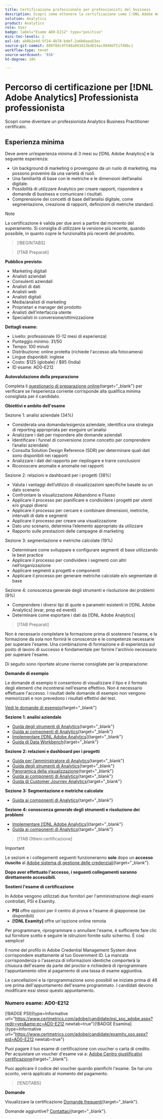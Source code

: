 ```yaml
---
title: Certificazione professionale per professionisti del business
description: Scopri come ottenere la certificazione come [!DNL Adobe Analytics] Professionista professionista.
solution: Analytics
product: Analytics
role: User
badge: label="Esame AD0-E212" type="positivo"
mini-toc-levels: 1
exl-id: ab0b2e4d-5f24-4b78-bdef-2a6b0aaa53ec
source-git-commit: 888f8dc9f548a993413bd814ac9940df51f40bc1
workflow-type: tm+mt
source-wordcount: '916'
ht-degree: 10%

---
```


# Percorso di certificazione per [!DNL Adobe Analytics] Professionista professionista

Scopri come diventare un professionista Analytics Business Practitioner certificato.

## Esperienza minima

Deve avere un’esperienza minima di 3 mesi su [!DNL Adobe Analytics] e la seguente esperienza:

* Un background di marketing o provengono da un ruolo di marketing, ma possono provenire da una varietà di ruoli.
* Una familiarità di base con le metriche e le dimensioni dell’analisi digitale.
* Possibilità di utilizzare Analytics per creare rapporti, rispondere a domande di business e comunicare i risultati.
* Comprensione dei concetti di base dell’analisi digitale, come segmentazione, creazione di rapporti, definizioni di metriche standard.

>[!NOTE]
>
>La certificazione è valida per due anni a partire dal momento del superamento. Si consiglia di utilizzare la versione più recente, quando possibile, in quanto copre le funzionalità più recenti del prodotto.

>[!BEGINTABS]

>[!TAB Preparati]

**Pubblico previsto:**

* Marketing digitali
* Analisti aziendali
* Consulenti aziendali
* Analisti di dati
* Analisti web
* Analisti digitali
* Media/analisti di marketing
* Proprietari e manager del prodotto
* Analisti dell’interfaccia utente
* Specialisti in conversione/ottimizzazione

**Dettagli esame:**

* Livello: professionale (0-12 mesi di esperienza)
* Punteggio minimo: 31/50
* Tempo: 100 minuti
* Distribuzione: online protetta (richiede l&#39;accesso alla fotocamera)
* Lingue disponibili: inglese
* Costo: $125 (globale) / $95 (India)
* ID esame: AD0-E212

**Autovalutazione della preparazione**

Completa il [questionario di preparazione online](https://scorpion.caveon.com/launchpad/ad-q-e129-readiness-questionnaire-for-adobe-aem-assets-developer-professional-exam-copy-w9tako/ad-q-e212-readiness-questionnaire-for-adobe-analytics-business-practitioner-professional-exam){target="_blank"} per verificare se l’esperienza corrente corrisponde alla qualifica minima consigliata per il candidato.

**Obiettivi e ambito dell&#39;esame**

Sezione 1: analisi aziendale (34%)

* Considerata una domanda/esigenza aziendale, identifica una strategia di reporting appropriata per eseguire un&#39;analisi
* Analizzare i dati per rispondere alle domande aziendali
* Identificare i funnel di conversione (come concetto per comprendere l’analisi aziendale)
* Consulta Solution Design Reference (SDR) per determinare quali dati sono disponibili nei rapporti
* Analizzare i dati del rapporto per riepilogare e trarre conclusioni
* Riconoscere anomalie e anomalie nei rapporti

Sezione 2: relazioni e dashboard per i progetti (38%)

* Valuta i vantaggi dell’utilizzo di visualizzazioni specifiche basate su un dato scenario
* Confrontare la visualizzazione Abbandono e Flusso
* Applicare il processo per pianificare e condividere i progetti per utenti e/o gruppi diversi
* Applicare il processo per cercare e combinare dimensioni, metriche, intervalli di date e segmenti
* Applicare il processo per creare una visualizzazione
* Dato uno scenario, determina l’elemento appropriato da utilizzare
* Rapporto sulle prestazioni delle campagne di marketing

Sezione 3: segmentazione e metriche calcolate (19%)

* Determinare come sviluppare e configurare segmenti di base utilizzando le best practice
* Applicare il processo per condividere i segmenti con altri nell’organizzazione
* Applicare segmenti a progetti e componenti
* Applicare il processo per generare metriche calcolate e/o segmentate di base

Sezione 4: conoscenza generale degli strumenti e risoluzione dei problemi (9%)

* Comprendere i diversi tipi di quote e parametri esistenti in [!DNL Adobe Analytics] (evar, prop ed eventi)
* Determinare come esportare i dati da [!DNL Adobe Analytics]

>[!TAB Preparati]

Non è necessario completare la formazione prima di sostenere l&#39;esame, e la formazione da sola non fornirà le conoscenze e le competenze necessarie per superare l&#39;esame. Una combinazione di formazione e di esperienza sul posto di lavoro di successo è fondamentale per fornire l&#39;archivio necessario per superare l&#39;esame.

Di seguito sono riportate alcune risorse consigliate per la preparazione:

**Domande di esempio**

Le domande di esempio ti consentono di visualizzare il tipo e il formato degli elementi che incontrerai nell&#39;esame effettivo. Non è necessario effettuare l&#39;accesso. I risultati delle domande di esempio non vengono memorizzati e non prevedono i risultati effettivi del test.

[Vedi le domande di esempio](https://scorpion.caveon.com/launchpad/ad0-e212-adobe-analytics-business-practitioner-professional-copy-th4xdu){target="_blank"}

**Sezione 1: analisi aziendale**

* [Guida degli strumenti di Analytics](https://experienceleague.adobe.com/docs/analytics/analyze/home.html?lang=it){target="_blank"}
* [Guida ai componenti di Analytics](https://experienceleague.adobe.com/docs/analytics/components/home.html?lang=it){target="_blank"}
* [Implementare  [!DNL Adobe Analytics]](https://experienceleague.adobe.com/docs/analytics/implementation/home.html?lang=it){target="_blank"}
* [Guida di Data Workbench](https://experienceleague.adobe.com/docs/data-workbench/using/home.html?lang=it){target="_blank"}

**Sezione 2: relazioni e dashboard per i progetti**

* [Guida per l’amministratore di Analytics](https://experienceleague.adobe.com/docs/analytics/admin/home.html?lang=it){target="_blank"}
* [Guida degli strumenti di Analytics](https://experienceleague.adobe.com/docs/analytics/analyze/home.html?lang=it){target="_blank"}
* [Panoramica della visualizzazione](https://experienceleague.adobe.com/docs/analytics/analyze/analysis-workspace/visualizations/freeform-analysis-visualizations.html#quick-viz){target="_blank"}
* [Guida ai componenti di Analytics](https://experienceleague.adobe.com/docs/analytics/components/home.html?lang=it){target="_blank"}
* [Guida di Customer Journey Analytics](https://docs.adobe.com/content/help/it-IT/experience-cloud/user-guides/home.translate.html){target="_blank"}

**Sezione 3: Segmentazione e metriche calcolate**

* [Guida ai componenti di Analytics](https://experienceleague.adobe.com/docs/analytics/components/home.html?lang=it){target="_blank"}

**Sezione 4: conoscenza generale degli strumenti e risoluzione dei problemi**

* [Implementare  [!DNL Adobe Analytics]](https://experienceleague.adobe.com/docs/analytics/implementation/home.html?lang=it){target="_blank"}
* [Guida ai componenti di Analytics](https://experienceleague.adobe.com/docs/analytics/components/home.html?lang=it){target="_blank"}

>[!TAB Ottieni certificazione]

>[!IMPORTANT]
>
>Le sezioni e i collegamenti seguenti funzioneranno **solo**  dopo un **accesso riuscito** al [Adobe sistema di gestione delle credenziali](https://www.certmetrics.com/adobe){target="_blank"}.


**Dopo aver effettuato l&#39;accesso, i seguenti collegamenti saranno direttamente accessibili.**

**Sostieni l&#39;esame di certificazione**

In Adobe vengono utilizzati due fornitori per l&#39;amministrazione degli esami controllati, PSI e Examity.

* **PSI** offre opzioni per il centro di prova e l&#39;esame di giapponese (se disponibili)
* **[!DNL Examity]** offre un&#39;opzione online remota

Per programmare, riprogrammare o annullare l&#39;esame, è sufficiente fare clic sul fornitore scelto e seguire le istruzioni fornite sullo schermo. È così semplice!

Il nome del profilo in Adobe Credential Management System deve corrispondere esattamente al tuo Government ID. La mancata corrispondenza o l&#39;assenza di informazioni identiche comporterà la chiusura dell&#39;esame da parte del proctor e richiederà di riprogrammare l&#39;appuntamento oltre al pagamento di una tassa di esame aggiuntiva.

Le cancellazioni e la riprogrammazione sono possibili se iniziate prima di 48 ore prima dell&#39;appuntamento dell&#39;esame programmato. I candidati devono modificare essi stessi questo appuntamento.

### Numero esame: AD0-E212

[!BADGE PSI]{type=Informative url="https://www.certmetrics.com/adobe/candidate/psi_sso_adobe.aspx?redir=yes&amp;ec=AD0-E212 newtab=true"}[!BADGE Esamina]{type=Informative url="https://www.certmetrics.com/adobe/candidate/examity_sso.aspx?eid=AD0-E212 newtab=true"}

Puoi pagare il tuo esame di certificazione con voucher o carta di credito. Per acquistare un voucher d&#39;esame vai a: [Adobe Centro giustificativi certificazione](https://market.xvoucher.com/adobe/global){target="_blank"}.

Puoi applicare il codice del voucher quando pianifichi l&#39;esame. Se hai uno sconto, verrà applicato al momento del pagamento.

>[!ENDTABS]

**Domande**

Visualizzare la certificazione [Domande frequenti](https://experienceleague.adobe.com/docs/certification/certification/faq.html){target="_blank"}.

Domande aggiuntive? [Contattaci](mailto:certif@adobe.com){target="_blank"}.
